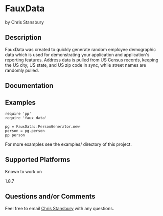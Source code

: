FauxData
========

by Chris Stansbury

Description
-----------

FauxData was created to quickly generate random employee demographic data
which is used for demonstrating your application and application's reporting
features.  Address data is pulled from US Census records, keeping the US city, 
US state, and US zip code in sync, while street names are randomly pulled.


Documentation
-------------


Examples
--------

    require 'pp'
    require 'faux_data'

    pg = FauxData::PersonGenerator.new
    person = pg.person
    pp person

For more examples see the examples/ directory of this project.



Supported Platforms
-------------------

Known to work on

  1.8.7
  


Questions and/or Comments
-------------------------

Feel free to email [Chris Stansbury](mailto:chris@koozie.org) with any questions.
